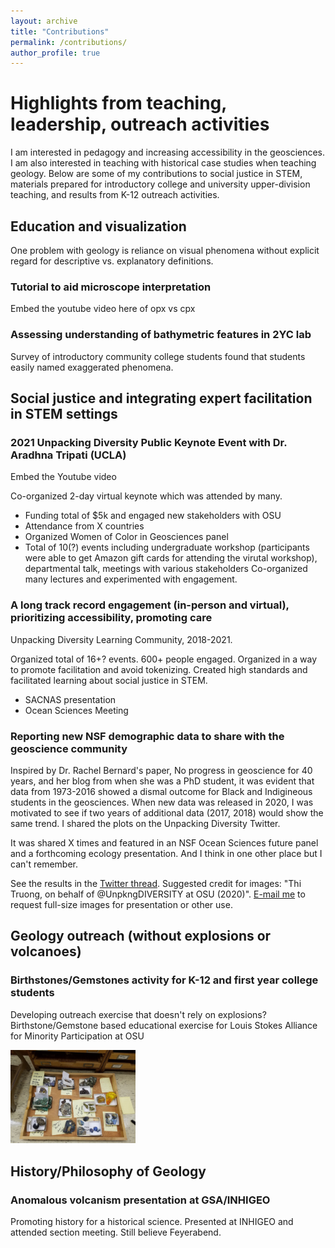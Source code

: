 ```yaml
---
layout: archive
title: "Contributions"
permalink: /contributions/
author_profile: true
---
```


# Highlights from teaching, leadership, outreach activities

I am interested in pedagogy and increasing accessibility in the geosciences. I am also interested in teaching with historical case studies when teaching geology. Below are some of my contributions to social justice in STEM, materials prepared for introductory college and university upper-division teaching, and results from K-12 outreach activities.

## Education and visualization
  
   One problem with geology is reliance on visual phenomena without explicit regard for descriptive vs. explanatory definitions. 
 
### Tutorial to aid microscope interpretation

Embed the youtube video here of opx vs cpx
  
### Assessing understanding of bathymetric features in 2YC lab

Survey of introductory community college students found that students easily named exaggerated phenomena.
 
## Social justice and integrating expert facilitation in STEM settings

### 2021 Unpacking Diversity Public Keynote Event with Dr. Aradhna Tripati (UCLA)
  
  Embed the Youtube video
  
  Co-organized 2-day virtual keynote which was attended by many.
  
  * Funding total of $5k and engaged new stakeholders with OSU
  * Attendance from X countries
  * Organized Women of Color in Geosciences panel
  * Total of 10(?) events including undergraduate workshop (participants were able to get Amazon gift cards for attending the virutal workshop), departmental talk, meetings with various stakeholders
   Co-organized many lectures and experimented with engagement.
   
### A long track record engagement (in-person and virtual), prioritizing accessibility, promoting care

Unpacking Diversity Learning Community, 2018-2021.

Organized total of 16+? events. 600+ people engaged. Organized in a way to promote facilitation and avoid tokenizing. Created high standards and facilitated learning about social justice in STEM.

* SACNAS presentation
* Ocean Sciences Meeting
   
### Reporting new NSF demographic data to share with the geoscience community
  
Inspired by Dr. Rachel Bernard's paper, No progress in geoscience for 40 years, and her blog from when she was a PhD student, it was evident that data from 1973-2016 showed a dismal outcome for Black and Indigineous students in the geosciences. When new data was released in 2020, I was motivated to see if two years of additional data (2017, 2018) would show the same trend. I shared the plots on the Unpacking Diversity Twitter.
  
  It was shared X times and featured in an NSF Ocean Sciences future panel and a forthcoming ecology presentation. And I think in one other place but I can't remember.
 
See the results in the [Twitter thread](https://twitter.com/UnpkngDIVERSITY/status/1273507530509959168). Suggested credit for images: "Thi Truong, on behalf of @UnpkngDIVERSITY at OSU (2020)". [E-mail me](mailto:truonthi@oregonstate.edu) to request full-size images for presentation or other use.
 
 
## Geology outreach (without explosions or volcanoes)

### Birthstones/Gemstones activity for K-12 and first year college students
  
Developing outreach exercise that doesn't rely on explosions? Birthstone/Gemstone based educational exercise for Louis Stokes Alliance for Minority Participation at OSU
  
<img src="/images/lsamp.jpg" alt="variety of minerals" width="200px"> 

## History/Philosophy of Geology
  
### Anomalous volcanism presentation at GSA/INHIGEO

Promoting history for a historical science. Presented at INHIGEO and attended section meeting. Still believe Feyerabend. 

